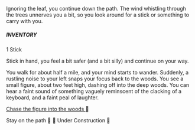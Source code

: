 Ignoring the leaf, you continue down the path. The wind whistling through the trees unnerves you a bit, so you look around for a stick or something to carry with you. 

##### INVENTORY
1 Stick

Stick in hand, you feel a bit safer (and a bit silly) and continue on your way. 

You walk for about half a mile, and your mind starts to wander. Suddenly, a rustling noise to your left snaps your focus back to the woods. You see a small figure, about two feet high, dashing off into the deep woods. You can hear a faint sound of something vaguely reminscent of the clacking of a keyboard, and a faint peal of laughter. 

[Chase the figure into the woods ](https://github.com/double-virgule/double-virgule/blob/8b1bc87f5362d313d64108626d057593fbd066b9/ChaseFigure.md)🌲
 
Stay on the path 🚶 🚧 Under Construction 🚧
